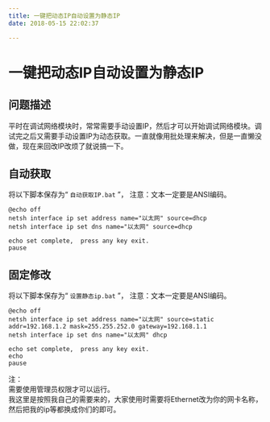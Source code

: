 ```yaml
---
title: 一键把动态IP自动设置为静态IP
date: 2018-05-15 22:02:37

---
```

#  一键把动态IP自动设置为静态IP

##  问题描述

平时在调试网络模块时，常常需要手动设置IP，然后才可以开始调试网络模块。调试完之后又需要手动设置IP为动态获取。一直就像用批处理来解决，但是一直懒没做，现在来回改IP改烦了就说搞一下。

##  自动获取

将以下脚本保存为“ ` 自动获取IP.bat ` ”，  注意：文本一定要是ANSI编码。

    
    
    @echo off
    netsh interface ip set address name="以太网" source=dhcp
    netsh interface ip set dns name="以太网" source=dhcp
    
    echo set complete,  press any key exit.
    pause

##  固定修改

将以下脚本保存为“ ` 设置静态ip.bat ` ”，  注意：文本一定要是ANSI编码。

    
    
    @echo off
    netsh interface ip set address name="以太网" source=static addr=192.168.1.2 mask=255.255.252.0 gateway=192.168.1.1
    netsh interface ip set dns name="以太网" dhcp
    
    echo set complete,  press any key exit.
    echo
    pause

  
注：  
需要使用管理员权限才可以运行。  
我这里是按照我自己的需要来的，大家使用时需要将Ethernet改为你的网卡名称，然后把我的ip等都换成你们的即可。

